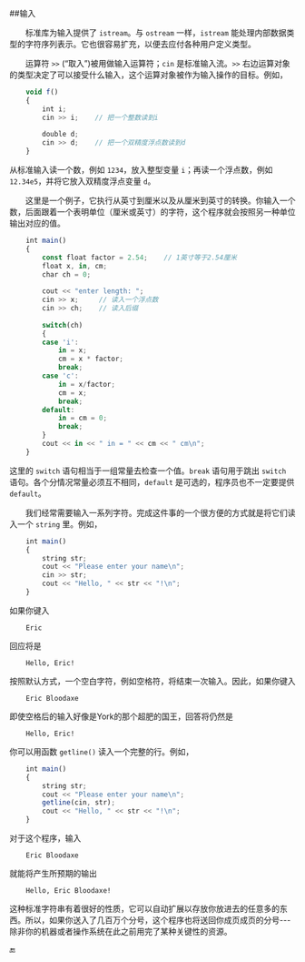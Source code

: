 ##输入

&emsp;&emsp;标准库为输入提供了 `istream`。与 `ostream` 一样，`istream` 能处理内部数据类型的字符序列表示。它也很容易扩充，以便去应付各种用户定义类型。

&emsp;&emsp;运算符 `>>` (“取入”)被用做输入运算符；`cin` 是标准输入流。`>>` 右边运算对象的类型决定了可以接受什么输入，这个运算对象被作为输入操作的目标。例如，

```javascript
    void f()
    {
        int i;
        cin >> i;    // 把一个整数读到i
        
        double d;
        cin >> d;    // 把一个双精度浮点数读到d
    }
```

从标准输入读一个数，例如 `1234`，放入整型变量 `i`；再读一个浮点数，例如 `12.34e5`，并将它放入双精度浮点变量 `d`。

&emsp;&emsp;这里是一个例子，它执行从英寸到厘米以及从厘米到英寸的转换。你输入一个数，后面跟着一个表明单位（厘米或英寸）的字符，这个程序就会按照另一种单位输出对应的值。

```javascript
    int main()
    {
        const float factor = 2.54;    // 1英寸等于2.54厘米
        float x, in, cm;
        char ch = 0;
        
        cout << "enter length: ";
        cin >> x;     // 读入一个浮点数
        cin >> ch;    // 读入后缀
        
        switch(ch)
        {
        case 'i':
            in = x;
            cm = x * factor;
            break;
        case 'c':
            in = x/factor;
            cm = x;
            break;
        default:
            in = cm = 0;
            break;
        }
        cout << in << " in = " << cm << " cm\n";
    }
```

这里的 `switch` 语句相当于一组常量去检查一个值。`break` 语句用于跳出 `switch` 语句。各个分情况常量必须互不相同，`default` 是可选的，程序员也不一定要提供 `default`。

&emsp;&emsp;我们经常需要输入一系列字符。完成这件事的一个很方便的方式就是将它们读入一个 `string` 里。例如，

```javascript
    int main()
    {
        string str;
        cout << "Please enter your name\n";
        cin >> str;
        cout << "Hello, " << str << "!\n";
    }
```

如果你键入

        Eric
    
回应将是

        Hello, Eric!
    
按照默认方式，一个空白字符，例如空格符，将结束一次输入。因此，如果你键入

        Eric Bloodaxe
    
即使空格后的输入好像是York的那个超肥的国王，回答将仍然是

        Hello, Eric!
    
你可以用函数 `getline()` 读入一个完整的行。例如，

```javascript
    int main()
    {
        string str;
        cout << "Please enter your name\n";
        getline(cin, str);
        cout << "Hello, " << str << "!\n";
    }
```

对于这个程序，输入

        Eric Bloodaxe
    
就能将产生所预期的输出

        Hello, Eric Bloodaxe!
    
这种标准字符串有着很好的性质，它可以自动扩展以存放你放进去的任意多的东西。所以，如果你送入了几百万个分号，这个程序也将送回你成页成页的分号---除非你的机器或者操作系统在此之前用完了某种关键性的资源。

🔚
















